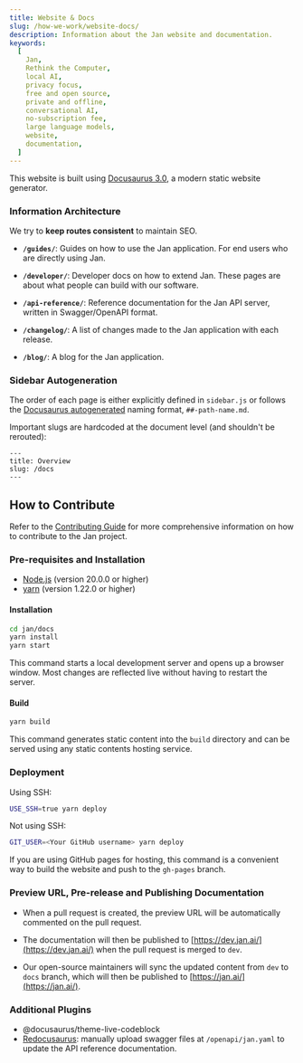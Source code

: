 ```yaml
---
title: Website & Docs
slug: /how-we-work/website-docs/
description: Information about the Jan website and documentation.
keywords:
  [
    Jan,
    Rethink the Computer,
    local AI,
    privacy focus,
    free and open source,
    private and offline,
    conversational AI,
    no-subscription fee,
    large language models,
    website,
    documentation,
  ]
---
```


This website is built using [Docusaurus 3.0](https://docusaurus.io/), a modern static website generator.

### Information Architecture

We try to **keep routes consistent** to maintain SEO.

- **`/guides/`**: Guides on how to use the Jan application. For end users who are directly using Jan.

- **`/developer/`**: Developer docs on how to extend Jan. These pages are about what people can build with our software.

- **`/api-reference/`**: Reference documentation for the Jan API server, written in Swagger/OpenAPI format.

- **`/changelog/`**: A list of changes made to the Jan application with each release.

- **`/blog/`**: A blog for the Jan application.

### Sidebar Autogeneration

The order of each page is either explicitly defined in `sidebar.js` or follows the [Docusaurus autogenerated](https://docusaurus.io/docs/next/sidebar/autogenerated) naming format, `##-path-name.md`.

Important slugs are hardcoded at the document level (and shouldn't be rerouted):

```
---
title: Overview
slug: /docs
---
```

## How to Contribute

Refer to the [Contributing Guide](https://github.com/janhq/jan/blob/dev/CONTRIBUTING.md) for more comprehensive information on how to contribute to the Jan project.

### Pre-requisites and Installation

- [Node.js](https://nodejs.org/en/) (version 20.0.0 or higher)
- [yarn](https://yarnpkg.com/) (version 1.22.0 or higher)

#### Installation

```bash
cd jan/docs
yarn install
yarn start
```

This command starts a local development server and opens up a browser window. Most changes are reflected live without having to restart the server.

#### Build

```bash
yarn build
```

This command generates static content into the `build` directory and can be served using any static contents hosting service.

### Deployment

Using SSH:

```bash
USE_SSH=true yarn deploy
```

Not using SSH:

```bash
GIT_USER=<Your GitHub username> yarn deploy
```

If you are using GitHub pages for hosting, this command is a convenient way to build the website and push to the `gh-pages` branch.

### Preview URL, Pre-release and Publishing Documentation

- When a pull request is created, the preview URL will be automatically commented on the pull request.

- The documentation will then be published to [https://dev.jan.ai/](https://dev.jan.ai/) when the pull request is merged to `dev`.

- Our open-source maintainers will sync the updated content from `dev` to `docs` branch, which will then be published to [https://jan.ai/](https://jan.ai/).

### Additional Plugins

- @docusaurus/theme-live-codeblock
- [Redocusaurus](https://redocusaurus.vercel.app/): manually upload swagger files at `/openapi/jan.yaml` to update the API reference documentation.
